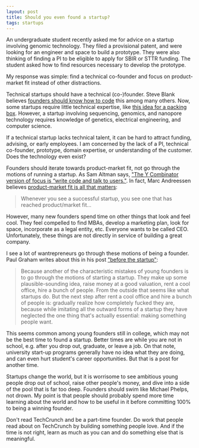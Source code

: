 ```yaml
---
layout: post
title: Should you even found a startup?
tags: startups
---
```


An undergraduate student recently asked me for advice on a startup involving genomic technology. They filed a provisional patent, and were looking for an engineer and space to build a prototype. They were also thinking of finding a PI to be eligible to apply for SBIR or STTR funding. The student asked how to find resources necessary to develop the prototype.

My response was simple: find a technical co-founder and focus on product-market fit instead of other distractions.

Technical startups should have a technical (co-)founder. Steve Blank believes [founders should know how to code](http://steveblank.com/2014/09/03/should-founders-know-how-to-code/) this among many others. Now, some startups require little technical expertise, like [this idea for a packing box](http://news.emory.edu/stories/2014/05/er_student_shark_tank_update/campus.html). However, a startup involving sequencing, genomics, and nanopore technology requires knowledge of genetics, electrical engineering, and computer science.

If a technical startup lacks technical talent, it can be hard to attract funding, advising, or early employees. I am concerned by the lack of a PI, technical co-founder, prototype, domain expertise, or understanding of the customer. Does the technology even exist?

Founders should iterate towards product-market fit, not go through the motions of running a startup. As Sam Altman says, ["The Y Combinator version of focus is “write code and talk to users."](http://blog.samaltman.com/how-things-get-done). In fact, Marc Andreessen believes [product-market fit is all that matters](https://www.linkedin.com/pulse/marc-andreessen-product-market-fit-startups-marc-andreessen):

> Whenever you see a successful startup, you see one that has reached product/market fit...

However, many new founders spend time on other things that look and feel cool. They feel compelled to find MBAs, develop a marketing plan, look for space, incorporate as a legal entity, etc. Everyone wants to be called CEO. Unfortunately, these things are not directly in service of building a great company.

I see a lot of wantrepreneurs go through these motions of being a founder. Paul Graham writes about this in his post ["before the startup"](http://www.paulgraham.com/before.html):

> Because another of the characteristic mistakes of young founders is to go through the motions of starting a startup. They make up some plausible-sounding idea, raise money at a good valuation, rent a cool office, hire a bunch of people. From the outside that seems like what startups do. But the next step after rent a cool office and hire a bunch of people is: gradually realize how completely fucked they are, because while imitating all the outward forms of a startup they have neglected the one thing that's actually essential: making something people want.

This seems common among young founders still in college, which may not be the best time to found a startup. Better times are while you are not in school, e.g. after you drop out, graduate, or leave a job. On that note, university start-up programs generally have no idea what they are doing, and can even hurt student's career opportunities. But that is a post for another time.

Startups change the world, but it is worrisome to see ambitious young people drop out of school, raise other people's money, and dive into a side of the pool that is far too deep. Founders should swim like Michael Phelps, not drown. My point is that people should probably spend more time learning about the world and how to be useful in it before committing 100% to being a winning founder.

Don't read TechCrunch and be a part-time founder. Do work that people read about on TechCrunch by building something people love. And if the time is not right, learn as much as you can and do something else that is meaningful.
